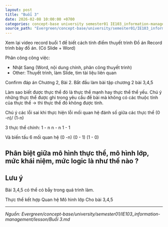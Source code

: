 ```yaml
---
layout: post
title: "Buổi 3"
date: 2026-02-08 10:00:00 +0700
categories: concept-base university semester01 IE103_information-management lesson
source_path: "Evergreen/concept-base/university/semester01/IE103_information-management/lesson/Buổi 3.md"
---
```

Xem lại video record buổi 1 để biết cách tính điểm thuyết trình
Đồ án
Record trình bày đồ án. (Có Slide + Word)

Phân công công việc:
+ Nhật Sang (Word, nội dung chính, phân công thuyết trình)
+ Other: Thuyết trình, làm Slide, tìm tài liệu liên quan


Confirm đáp án Chương 2, Bài 2.
Bắt đầu làm bài tập chương 2 bài 3,4,5


Làm sao biết được thực thể đó là thực thể mạnh hay thực thể thể yếu.
Chú ý những thực thể được ghi trong yêu cầu đề bài mà không có các thuộc tính của thực thể -> thì thực thể đó không được tính.

Chú ý các lỗi sai khi thực hiện lỗi mối quan hệ đánh số giữa các thực thể (0 -n)/ (1-n)

3 thực thể chính:
1 - n
n - n
1 - 1

Và biến tấu 6 mối quan hệ (0 -n) (0 - 1) (1 - 0)


## Phân biệt giữa mô hình thực thể, mô hình lớp, mức khái niệm, mức logic là như thế nào ?



## Lưu ý
Bài 3,4,5 có thể có bẫy trong quá trình làm.


Thực thể kết hợp
Quan hệ
Mô hình lớp
Cho bài 3,4,5

---
*Nguồn: Evergreen/concept-base/university/semester01/IE103_information-management/lesson/Buổi 3.md*